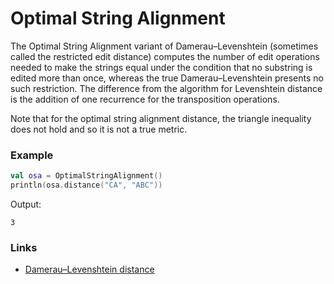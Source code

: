 # Optimal String Alignment

The Optimal String Alignment variant of Damerau–Levenshtein (sometimes called the restricted edit distance) computes
the number of edit operations needed to make the strings equal under the condition that no substring is edited more than
once, whereas the true Damerau–Levenshtein presents no such restriction. The difference from the algorithm for
Levenshtein distance is the addition of one recurrence for the transposition operations.

Note that for the optimal string alignment distance, the triangle inequality does not hold and so it is not a true
metric.

### Example

```kotlin
val osa = OptimalStringAlignment()
println(osa.distance("CA", "ABC"))
```

Output:

```
3
```

### Links

- [Damerau–Levenshtein distance](https://en.wikipedia.org/wiki/Damerau%E2%80%93Levenshtein_distance#Optimal_string_alignment_distance)
